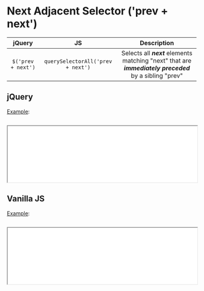 # Next Adjacent Selector ('prev + next')

| jQuery | JS | Description |
|:--:|:--:|:--:|
| `$('prev + next')` | `querySelectorAll('prev + next')` | Selects all **_next_** elements matching "next" that are **_immediately preceded_** by a sibling "prev" |

## jQuery

[Example](jquery.html):

```js:src/jquery.js
```

<iframe width="100%" height="150" src="jquery.html"></iframe>

## Vanilla JS

[Example](vanilla.html):

```js:src/vanilla.js
```

<iframe width="100%" height="150" src="vanilla.html"></iframe>

